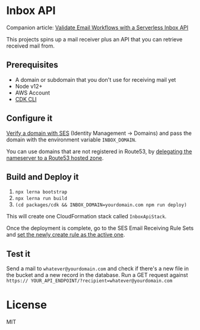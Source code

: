 # Inbox API

Companion article: [Validate Email Workflows with a Serverless Inbox API](...)

This projects spins up a mail receiver plus an API that you can retrieve received mail from.

## Prerequisites

- A domain or subdomain that you don't use for receiving mail yet
- Node v12+
- AWS Account
- [CDK CLI](https://aws.amazon.com/cdk/)

## Configure it

[Verify a domain with SES](https://youtu.be/3o-PcDozNkY) (Identity Management -> Domains) and pass the domain with the environment variable `INBOX_DOMAIN`.

You can use domains that are not registered in Route53, by [delegating the nameserver to a Route53 hosted zone](https://bahr.dev/2020/09/01/multiple-frontends/).

## Build and Deploy it

1. `npx lerna bootstrap`
2. `npx lerna run build`
3. `(cd packages/cdk && INBOX_DOMAIN=yourdomain.com npm run deploy)`

This will create one CloudFormation stack called `InboxApiStack`.

Once the deployment is complete, go to the SES Email Receiving Rule Sets and [set the newly create rule as the active one](https://youtu.be/00_sx_-SFc0).

## Test it

Send a mail to `whatever@yourdomain.com` and check if there's a new file in the bucket and a new record in the database. Run a GET request against `https:// YOUR_API_ENDPOINT/?recipient=whatever@yourdomain.com`

# License

MIT